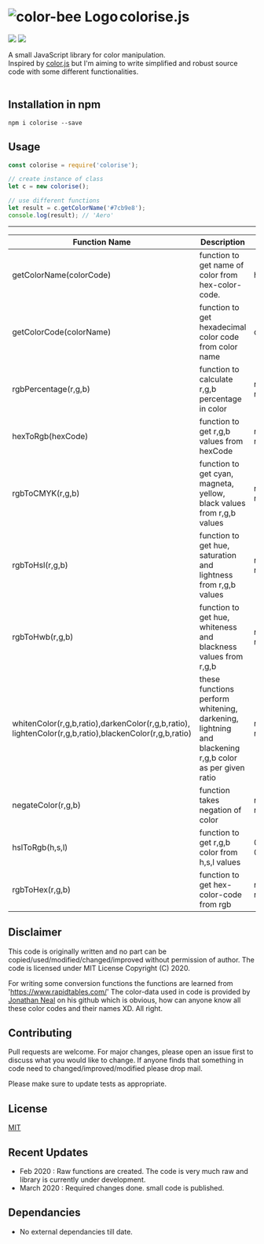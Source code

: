 # colorise.js [<img src="https://github.com/mayuraitavadekar/colorise/blob/master/colorise-icon.png" alt="color-bee Logo" align="left">](https://github.com/mayuraitavadekar/colorise.js)
<img src="https://img.shields.io/badge/github-active-green"/> <img src="https://img.shields.io/badge/version-1.0.3-yellow"/>

A small JavaScript library for color manipulation.<br>
Inspired by [color.js](https://github.com/brehaut/color-js) but I'm aiming to write simplified and robust source code with some different functionalities. 
<br/>
<br/>

## Installation in npm

```npm
npm i colorise --save
```

## Usage

```javascript
const colorise = require('colorise');

// create instance of class
let c = new colorise();

// use different functions 
let result = c.getColorName('#7cb9e8'); 
console.log(result); // 'Aero'
```

-------------------------------------

|Function Name|Description|Parameters|returns|
|---|---|---|---|
| getColorName(colorCode)  |function to get name of color from hex-color-code.   |hex-color-code : string   |color : string   | 
|getColorCode(colorName)   |function to get hexadecimal color code from color name   |color : string   |hex-color-code : string   | 
|rgbPercentage(r,g,b)   |function to calculate r,g,b percentage in color   |r : number,g : number,b : number   |returns array   | 
| hexToRgb(hexCode)  |function to get r,g,b values from hexCode   |r : number,g : number,b : number    |  returns array |
|rgbToCMYK(r,g,b)   | function to get cyan, magneta, yellow, black values from r,g,b values  |r : number,g : number,b : number   |return array   | 
| rgbToHsl(r,g,b)  | function to get hue, saturation and lightness from r,g,b values   |r : number,g : number, b : number   |returns object   | 
| rgbToHwb(r,g,b)  |function to get hue, whiteness and blackness values from r,g,b   |r : number, g : number, b : number   | returns object| 
| whitenColor(r,g,b,ratio),darkenColor(r,g,b,ratio), lightenColor(r,g,b,ratio),blackenColor(r,g,b,ratio)   |these functions perform whitening, darkening, lightning and blackening r,g,b color as per given ratio   |r : number, g : number, b : number, ratio : number < 0   | returns array/object   | 
|negateColor(r,g,b) |function takes negation of color   |r : number,g : number,b : number|returns array   | 
|hslToRgb(h,s,l)   |function to get r,g,b color from h,s,l values   |0<=hue<=360,0<=s<=100, 0<=l<=100|returns array   | 
|rgbToHex(r,g,b)   |function to get hex-color-code from rgb|r : number,g : number,b : number   |returns string   | 


## Disclaimer
This code is originally written and no part can be copied/used/modified/changed/improved without permission of author. The code is licensed under MIT License Copyright (C) 2020. 

For writing some conversion functions the functions are learned from 'https://www.rapidtables.com/'
The color-data used in code is provided by [Jonathan Neal](https://github.com/jonathantneal) on his github which is obvious, how can anyone know all these color codes and their names XD. All right.

## Contributing
Pull requests are welcome. For major changes, please open an issue first to discuss what you would like to change. If anyone finds that something in code need to changed/improved/modified please drop mail.

Please make sure to update tests as appropriate.

## License
[MIT](https://choosealicense.com/licenses/mit/)

## Recent Updates

 - Feb 2020 : Raw functions are created. The code is very much raw and library is currently under development.
 - March 2020 : Required changes done. small code is published. 

## Dependancies

- No external dependancies till date.

